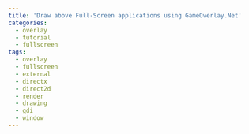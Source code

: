 ```yaml
---
title: 'Draw above Full-Screen applications using GameOverlay.Net'
categories:
  - overlay
  - tutorial
  - fullscreen
tags:
  - overlay
  - fullscreen
  - external
  - directx
  - direct2d
  - render
  - drawing
  - gdi
  - window
---
```

